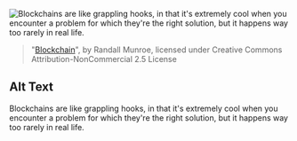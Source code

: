 ![Blockchains are like grappling hooks, in that it's extremely cool when you encounter a problem for which they're the right solution, but it happens way too rarely in real life.](https://imgs.xkcd.com/comics/blockchain.png)
> "[Blockchain](https://xkcd.com/2267/)", by Randall Munroe, licensed under Creative Commons Attribution-NonCommercial 2.5 License

## Alt Text
Blockchains are like grappling hooks, in that it's extremely cool when you encounter a problem for which they're the right solution, but it happens way too rarely in real life.
